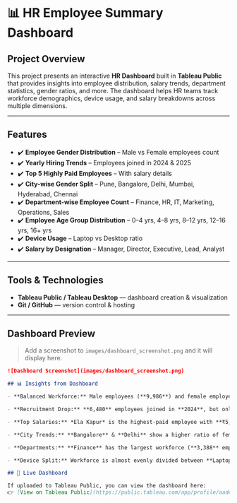 # 📊 HR Employee Summary Dashboard

## Project Overview
This project presents an interactive **HR Dashboard** built in **Tableau Public** that provides insights into employee distribution, salary trends, department statistics, gender ratios, and more. The dashboard helps HR teams track workforce demographics, device usage, and salary breakdowns across multiple dimensions.

---

## Features
- ✔️ **Employee Gender Distribution** – Male vs Female employees count  
- ✔️ **Yearly Hiring Trends** – Employees joined in 2024 & 2025  
- ✔️ **Top 5 Highly Paid Employees** – With salary details  
- ✔️ **City-wise Gender Split** – Pune, Bangalore, Delhi, Mumbai, Hyderabad, Chennai  
- ✔️ **Department-wise Employee Count** – Finance, HR, IT, Marketing, Operations, Sales  
- ✔️ **Employee Age Group Distribution** – 0–4 yrs, 4–8 yrs, 8–12 yrs, 12–16 yrs, 16+ yrs  
- ✔️ **Device Usage** – Laptop vs Desktop ratio  
- ✔️ **Salary by Designation** – Manager, Director, Executive, Lead, Analyst

---


## Tools & Technologies
- **Tableau Public / Tableau Desktop** — dashboard creation & visualization  
- **Git / GitHub** — version control & hosting  

---

## Dashboard Preview
> Add a screenshot to `images/dashboard_screenshot.png` and it will display here.

```markdown
![Dashboard Screenshot](images/dashboard_screenshot.png)

## 📊 Insights from Dashboard

- **Balanced Workforce:** Male employees (**9,986**) and female employees (**10,014**) are almost equal.

- **Recruitment Drop:** **6,480** employees joined in **2024**, but only **773** in **2025** so far.

- **Top Salaries:** *Ela Kapur* is the highest-paid employee with **₹5,15,119**.

- **City Trends:** **Bangalore** & **Delhi** show a higher ratio of female employees.

- **Departments:** **Finance** has the largest workforce (**3,388** employees).

- **Device Split:** Workforce is almost evenly divided between **Laptops (50.2%)** and **Desktops (49.8%)**.

## 🔗 Live Dashboard

If uploaded to Tableau Public, you can view the dashboard here:  
👉 [View on Tableau Public](https://public.tableau.com/app/profile/aadesh.kamble/viz/EmployeeData-SampleOrg/Summary)

